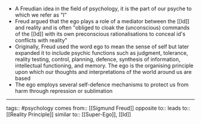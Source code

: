 - A Freudian idea in the field of psychology, it is the part of our psyche to which we refer as "I"
- Freud argued that the ego plays a role of a mediator between the [[Id]] and reality and is often "obliged to cloak the (unconscious) commands of the [[Id]] with its own preconscious rationalisations to conceal id's conflicts with reality"
- Originally, Freud used the word ego to mean the sense of self but later expanded it to include psychic functions such as judgment, tolerance, reality testing, control, planning, defence, synthesis of information, intellectual functioning, and memory. The ego is the organising principle upon which our thoughts and interpretations of the world around us are based
- The ego employs several self-defence mechanisms to protect us from harm through repression or sublimation

---

tags:: #psychology
comes from:: [[Sigmund Freud]]
opposite to::
leads to:: [[Reality Principle]]
similar to:: [[Super-Ego]], [[Id]]
